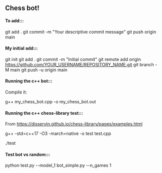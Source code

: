 ## Chess bot!

#### To add:::
git add .
git commit -m "Your descriptive commit message"
git push origin main

#### My initial add:::
git init
git add .
git commit -m "Initial commit"
git remote add origin https://github.com/YOUR_USERNAME/REPOSITORY_NAME.git
git branch -M main
git push -u origin main

#### Running the c++ bot:::
Compile it:

g++ my_chess_bot.cpp -o my_chess_bot.out

#### Running the c++ chess-library test:::
From https://disservin.github.io/chess-library/pages/examples.html

g++ -std=c++17 -O3 -march=native -o test test.cpp

./test

#### Test bot vs random:::

python test.py --model_1 bot_simple.py --n_games 1

